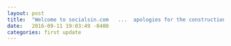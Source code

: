 ```yaml
---
layout: post
title:  "Welcome to socialsin.com   ...  apologies for the construction detritus  ..."
date:   2016-09-11 19:03:49 -0400
categories: first update
---
```


